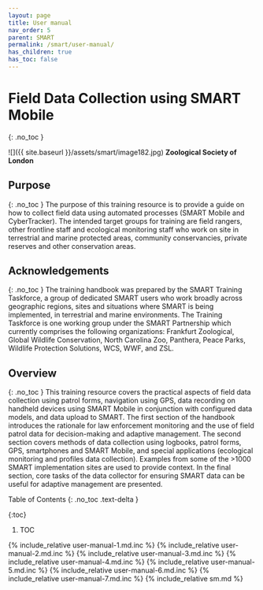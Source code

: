 ```yaml
---
layout: page
title: User manual
nav_order: 5
parent: SMART
permalink: /smart/user-manual/
has_children: true
has_toc: false
---
```

Field Data Collection using SMART Mobile
========================================
{: .no_toc }

![]({{ site.baseurl }}/assets/smart/image182.jpg)
**Zoological Society of London**

Purpose
-------
{: .no_toc }
The purpose of this training resource is to provide a guide on how to collect field data using automated processes (SMART Mobile and CyberTracker). The intended target groups for training are field rangers, other frontline staff and ecological monitoring staff who work on site in terrestrial and marine protected areas, community conservancies, private reserves and other conservation areas.

Acknowledgements
----------------
{: .no_toc }
The training handbook was prepared by the SMART Training Taskforce, a group of dedicated SMART users who work broadly across geographic regions, sites and situations where SMART is being implemented, in terrestrial and marine environments. The Training Taskforce is one working group under the SMART Partnership which currently comprises the following organizations: Frankfurt Zoological, Global Wildlife Conservation, North Carolina Zoo, Panthera, Peace Parks, Wildlife Protection Solutions, WCS, WWF, and ZSL.

Overview
--------
{: .no_toc }
This training resource covers the practical aspects of field data collection using patrol forms, navigation using GPS, data recording on handheld devices using SMART Mobile in conjunction with configured data models, and data upload to SMART. The first section of the handbook introduces the rationale for law enforcement monitoring and the use of field patrol data for decision-making and adaptive management. The second section covers methods of data collection using logbooks, patrol forms, GPS, smartphones and SMART Mobile, and special applications (ecological monitoring and profiles data collection). Examples from some of the >1000 SMART implementation sites are used to provide context. In the final section, core tasks of the data collector for ensuring SMART data can be useful for adaptive management are presented.

<div style="page-break-after: always;"></div>

Table of Contents
{: .no_toc .text-delta }

{:toc}
1. TOC

{% include_relative user-manual-1.md.inc %}
{% include_relative user-manual-2.md.inc %}
{% include_relative user-manual-3.md.inc %}
{% include_relative user-manual-4.md.inc %}
{% include_relative user-manual-5.md.inc %} 
{% include_relative user-manual-6.md.inc %} 
{% include_relative user-manual-7.md.inc %} 
{% include_relative sm.md %}

